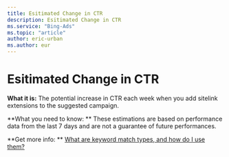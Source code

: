 ```yaml
---
title: Esitimated Change in CTR
description: Esitimated Change in CTR
ms.service: "Bing-Ads"
ms.topic: "article"
author: eric-urban
ms.author: eur
---
```


# Esitimated Change in CTR

**What it is:**    The potential increase in CTR each week when you add sitelink extensions to the suggested campaign.

**What you need to know: **    These estimations are based on performance data from the last 7 days and are not a guarantee of future performances.

**Get more info: **    [What are keyword match types, and how do I use them?](../hlp_BA_CONC_MatchOptions.md)


